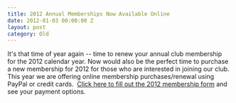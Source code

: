 ```yaml
---
title: 2012 Annual Memberships Now Available Online
date: 2012-01-03 00:00:00 Z
layout: post
category: Old
---
```


<p>It's that time of year again -- time to renew your annual club membership for the 2012 calendar year. Now would also be the perfect time to purchase a new membership for 2012 for those who are interested in joining our club. This year we are offering online membership purchases/renewal using PayPal or credit cards. &#160;<a href="http://www.yeastwranglers.ca/About/Membership/MemberForm/tabid/379/Default.aspx">Click here to fill out the 2012 membership form</a> and see your payment options.</p>
